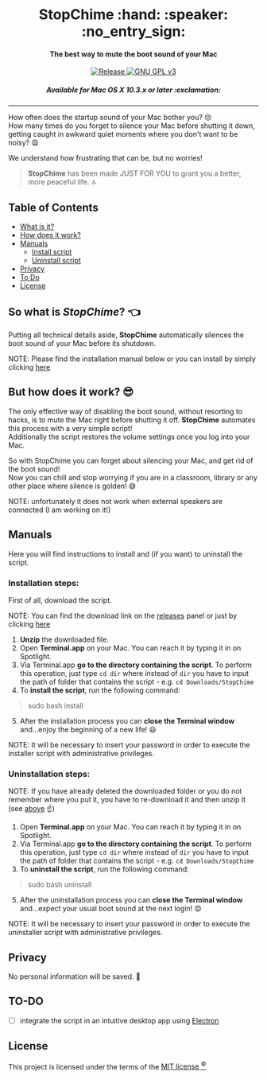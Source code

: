 <h1 align="center">
	StopChime :hand: :speaker: :no_entry_sign:
</h1>

<h4 align="center">
	The best way to mute the boot sound of your Mac
</h4>

<p align="center">
	<a href="https://github.com/m-paolino/StopChime/releases/latest" target="blank">
	<img src="https://img.shields.io/github/release/m-paolino/StopChime.svg" alt="Release">
	</a>
	<a href="https://opensource.org/licenses/MIT" target="blank">
	<img src="https://img.shields.io/github/license/m-paolino/StopChime.svg" alt="GNU GPL v3">
	</a>
</p>

<h5 align="center">
	Available for Mac OS X 10.3.x or later :exclamation:
</h5>

-----

How often does the startup sound of your Mac bother you? :persevere:
<br>
How many times do you forget to silence your Mac before shutting it down, getting caught in awkward quiet moments where you don't want to be noisy? :weary:

We understand how frustrating that can be, but no worries!

>**StopChime** has been made JUST FOR YOU to grant you a better, more peaceful life. :top:

## Table of Contents

- [What is it?](#intro)
- [How does it work?](#how)
- [Manuals](#manuals)
	- [Install script](#installation-steps)
	- [Uninstall script](#uninstallation-steps)
- [Privacy](#privacy)
- [To Do](#to-do)
- [License](#license)

<a name="intro"></a>
## So what is *StopChime*? :point_left:

Putting all technical details aside, **StopChime** automatically silences the boot sound of your  Mac before its shutdown.

NOTE: Please find the installation manual below or you can install by simply clicking [here](#installation-steps)

<a name="how"></a>
## But how does it work? :sunglasses:

The only effective way of disabling the boot sound, without resorting to hacks, is to mute the Mac right before shutting it off. **StopChime** automates this process with a very simple script!
<br>
Additionally the script restores the volume settings once you log into your Mac.

So with StopChime you can forget about silencing your Mac, and get rid of the boot sound!
<br>
Now you can chill and stop worrying if you are in a classroom, library or any other place where silence is golden! :sweat_smile:

NOTE: unfortunately it does not work when external speakers are connected (I am working on it!)

## Manuals

Here you will find instructions to install and (if you want) to uninstall the script.

### Installation steps:

First of all, download the script.

<a name="above"></a>
NOTE: You can find the download link on the [releases](https://github.com/m-paolino/StopChime/releases) panel or just by clicking [here](https://github.com/m-paolino/StopChime/releases/download/v1.0.1/StopChime.zip)

1. **Unzip** the downloaded file.
2. Open **Terminal.app** on your Mac. You can reach it by typing it in on Spotlight.
3. Via Terminal.app **go to the directory containing the script**. To perform this operation, just type `cd dir` where instead of `dir` you have to input the path of folder that contains the script - e.g. `cd Downloads/StopChime`
4. To **install the script**, run the following command:
>sudo bash install
5. After the installation process you can **close the Terminal window** and...enjoy the beginning of a new life! :smiley:

NOTE: It will be necessary to insert your password in order to execute the installer script with administrative privileges.

### Uninstallation steps:

NOTE: If you have already deleted the downloaded folder or you do not remember where you put it, you have to re-download it and then unzip it (see [above](#above) :point_up:)

1. Open **Terminal.app** on your Mac. You can reach it by typing it in on Spotlight.
2. Via Terminal.app **go to the directory containing the script**. To perform this operation, just type `cd dir` where instead of `dir` you have to input the path of folder that contains the script - e.g. `cd Downloads/StopChime`
3. To **uninstall the script**, run the following command:
>sudo bash uninstall
5. After the uninstallation process you can **close the Terminal window** and...expect your usual boot sound at the next login! :rage:

NOTE: It will be necessary to insert your password in order to execute the uninstaller script with administrative privileges.

## Privacy

No personal information will be saved. :see_no_evil:

## TO-DO

- [ ] integrate the script in an intuitive desktop app using [Electron](https://electron.atom.io)

## License

This project is licensed under the terms of the [MIT license <sup>&copy;</sup>](LICENSE)
